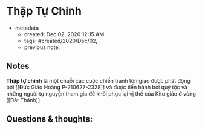 # Thập Tự Chinh

- metadata
	- created: Dec 02, 2020 12:15 AM
	- tags: #created/2020/Dec/02,
	- previous note:

## Notes

**Thập tự chinh** là một chuỗi các cuộc chiến tranh tôn giáo được phát động bởi [[Đức Giáo Hoàng P-210627-2328]] và được tiến hành bởi quý tộc và những người tự nguyện tham gia để khôi phục lại vị thế của Kito giáo ở vùng [[Đất Thánh]].

## Questions & thoughts:

